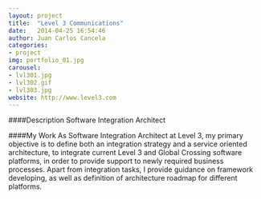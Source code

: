 ```yaml
---
layout: project
title:  "Level 3 Communications"
date:   2014-04-25 16:54:46
author: Juan Carlos Cancela
categories:
- project
img: portfolio_01.jpg
carousel:
- lvl301.jpg
- lvl302.gif
- lvl303.jpg
website: http://www.level3.com
---
```

####Description
Software Integration Architect

####My Work
As Software Integration Architect at Level 3, my primary objective is to define both an integration strategy and a service oriented architecture, to integrate current Level 3 and Global Crossing software platforms, in order to provide support to newly required business processes.
Apart from integration tasks, I provide guidance on framework developing, as well as definition of architecture roadmap for different platforms.